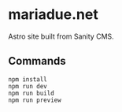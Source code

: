 # mariadue.net

Astro site built from Sanity CMS.

## Commands

    npm install
    npm run dev
    npm run build
    npm run preview
